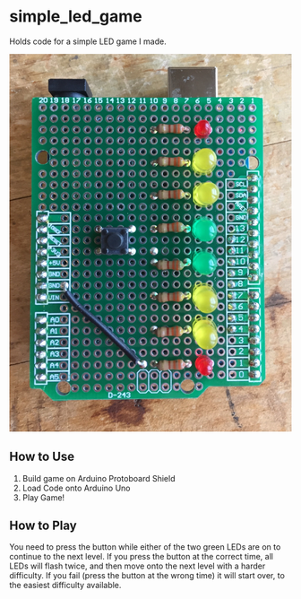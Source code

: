 # simple_led_game
Holds code for a simple LED game I made. 

![Press the button!](https://github.com/tedmyers/simple_led_game/blob/master/led_game.jpg "Picture of the Game")

## How to Use
1. Build game on Arduino Protoboard Shield
2. Load Code onto Arduino Uno
3. Play Game!

## How to Play
You need to press the button while either of the two green LEDs are on to continue to the next level. If you press the button at the correct time, all LEDs will flash twice, and then move onto the next level with a harder difficulty. If you fail (press the button at the wrong time) it will start over, to the easiest difficulty available.
